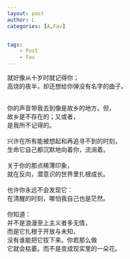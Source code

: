 ```yaml
---
layout: post
author: L
categories: [A,Fav]


tags:
    - Post
    - Fav
---
```

就好像从十岁时就记得你；<br>
高烧的夜半，却还想给你弹没有名字的曲子。<br>

<br>你的声音带我去到像是故乡的地方。但，<br>
故乡是不存在的；又或者，<br>
是我所不记得的。<br>
<br>
兴许在所有能被想起和再追寻不到的时刻，<br>
生命它自己都沉默地向着你，流淌着。<br>
<br>
关于你的那点稀薄印象，<br>
就在反向，潜意识的世界里扎根成长。<br>
<br>
也许你永远不会发现它：<br>
在清醒的时刻，哪怕我自己也是茫然。<br>
<br>
你知道：<br>
并不是浪漫至上主义者多无情，<br>
而是它扎根于开放与未知，<br>
没有谁能把它拔下来。你若那么做<br>
它就会枯萎。而不是变成现实里的一朵花。<br>



